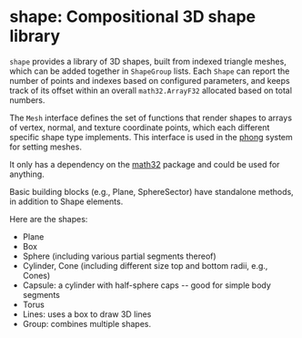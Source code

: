# shape: Compositional 3D shape library

`shape` provides a library of 3D shapes, built from indexed triangle meshes, which can be added together in `ShapeGroup` lists.  Each `Shape` can report the number of points and indexes based on configured parameters, and keeps track of its offset within an overall `math32.ArrayF32` allocated based on total numbers.

The `Mesh` interface defines the set of functions that render shapes to arrays of vertex, normal, and texture coordinate points, which each different specific shape type implements.  This interface is used in the [phong](../phong) system for setting meshes.

It only has a dependency on the [math32](https://cogentcore.org/core/math32) package and could be used for anything.

Basic building blocks (e.g., Plane, SphereSector) have standalone methods, in addition to Shape elements.

Here are the shapes:

* Plane
* Box
* Sphere (including various partial segments thereof)
* Cylinder, Cone (including different size top and bottom radii, e.g., Cones)
* Capsule: a cylinder with half-sphere caps -- good for simple body segments
* Torus
* Lines: uses a box to draw 3D lines
* Group: combines multiple shapes.

